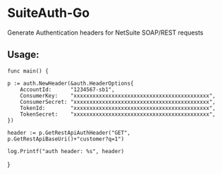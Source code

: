 # SuiteAuth-Go

Generate Authentication headers for NetSuite SOAP/REST requests

## Usage:

    func main() {

	p := auth.NewHeader(&auth.HeaderOptions{
		AccountId:      "1234567-sb1",
		ConsumerKey:    "xxxxxxxxxxxxxxxxxxxxxxxxxxxxxxxxxxxxxxxxxxx",
		ConsumerSecret: "xxxxxxxxxxxxxxxxxxxxxxxxxxxxxxxxxxxxxxxxxxx",
		TokenId:        "xxxxxxxxxxxxxxxxxxxxxxxxxxxxxxxxxxxxxxxxxxx",
		TokenSecret:    "xxxxxxxxxxxxxxxxxxxxxxxxxxxxxxxxxxxxxxxxxxx",
	})

	header := p.GetRestApiAuthHeader("GET", p.GetRestApiBaseUri()+"customer?q=1")

	log.Printf("auth header: %s", header)
}